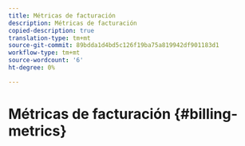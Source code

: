 ```yaml
---
title: Métricas de facturación
description: Métricas de facturación
copied-description: true
translation-type: tm+mt
source-git-commit: 89bdda1d4bd5c126f19ba75a819942df901183d1
workflow-type: tm+mt
source-wordcount: '6'
ht-degree: 0%

---
```



# Métricas de facturación {#billing-metrics}
